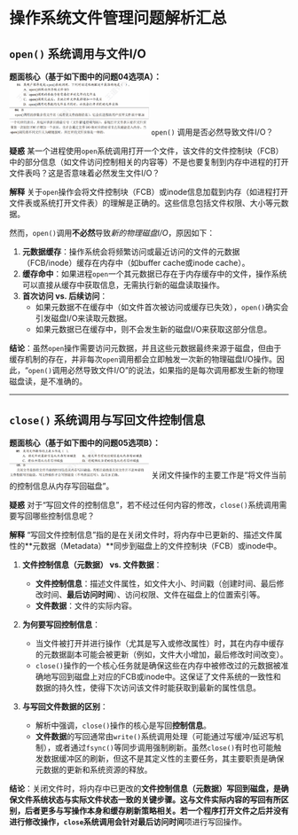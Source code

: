# 操作系统文件管理问题解析汇总

## `open()` 系统调用与文件I/O

**题面核心（基于如下图中的问题04选项A）：**
<img src="./images/p265-t4.png" style="width:50%;">
`open()` 调用是否必然导致文件I/O？

**疑惑**
某一个进程使用`open`系统调用打开一个文件，该文件的文件控制块（FCB）中的部分信息（如文件访问控制相关的内容等）不是也要复制到内存中进程的打开文件表吗？这是否意味着必然发生文件I/O？

**解释**
关于`open`操作会将文件控制块（FCB）或inode信息加载到内存（如进程打开文件表或系统打开文件表）的理解是正确的。这些信息包括文件权限、大小等元数据。

然而，`open()`调用**不必然**导致*新的物理磁盘I/O*，原因如下：

1.  **元数据缓存**：操作系统会将频繁访问或最近访问的文件的元数据（FCB/inode）缓存在内存中（如buffer cache或inode cache）。
2.  **缓存命中**：如果进程`open`一个其元数据已存在于内存缓存中的文件，操作系统可以直接从缓存中获取信息，无需执行新的磁盘读取操作。
3.  **首次访问 vs. 后续访问**：
    * 如果元数据不在缓存中（如文件首次被访问或缓存已失效），`open()`确实会引发磁盘I/O来读取元数据。
    * 如果元数据已在缓存中，则不会发生新的磁盘I/O来获取这部分信息。

**结论**：虽然`open`操作需要访问元数据，并且这些元数据最终来源于磁盘，但由于缓存机制的存在，并非每次`open`调用都会立即触发一次新的物理磁盘I/O操作。因此，“`open()`调用必然导致文件I/O”的说法，如果指的是每次调用都发生新的物理磁盘读，是不准确的。

---

## `close()` 系统调用与写回文件控制信息

**题面核心（基于如下图中的问题05选项B）：**
<img src="./images/p265-t5.png" style="width:50%;">
关闭文件操作的主要工作是“将文件当前的控制信息从内存写回磁盘”。

**疑惑**
对于“写回文件的控制信息”，若不经过任何内容的修改，`close()`系统调用需要写回哪些控制信息呢？

**解释**
“写回文件控制信息”指的是在关闭文件时，将内存中已更新的、描述文件属性的**元数据（Metadata）**同步到磁盘上的文件控制块（FCB）或inode中。

1.  **文件控制信息（元数据） vs. 文件数据**：
    * **文件控制信息**：描述文件属性，如文件大小、时间戳（创建时间、最后修改时间、**最后访问时间**）、访问权限、文件在磁盘上的位置索引等。
    * **文件数据**：文件的实际内容。

2.  **为何要写回控制信息**：
    * 当文件被打开并进行操作（尤其是写入或修改属性）时，其在内存中缓存的元数据副本可能会被更新（例如，文件大小增加，最后修改时间改变）。
    * `close()`操作的一个核心任务就是确保这些在内存中被修改过的元数据被准确地写回到磁盘上对应的FCB或inode中。这保证了文件系统的一致性和数据的持久性，使得下次访问该文件时能获取到最新的属性信息。

3.  **与写回文件数据的区别**：
    * 解析中强调，`close()`操作的核心是写回**控制信息**。
    * **文件数据**的写回通常由`write()`系统调用处理（可能通过写缓冲/延迟写机制），或者通过`fsync()`等同步调用强制刷新。虽然`close()`有时也可能触发数据缓冲区的刷新，但这不是其定义性的主要任务，其主要职责是确保元数据的更新和系统资源的释放。

**结论**：关闭文件时，将内存中已更改的**文件控制信息（元数据）**写回到磁盘，是确保文件系统状态与实际文件状态一致的关键步骤。这与文件实际内容的写回有所区别，后者更多与写操作本身和缓存刷新策略相关。若一个程序打开文件之后并没有进行修改操作，`close`系统调用会针对**最后访问时间**项进行写回操作。